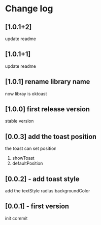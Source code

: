 # Change log

## [1.0.1+2]

update readme

## [1.0.1+1]

update readme

## [1.0.1] rename library name

now libray is oktoast

## [1.0.0] first release version

stable version

## [0.0.3] add the toast position

the toast can set position

1.  showToast
2.  defaultPosition

## [0.0.2] - add toast style

add the textStyle
radius
backgroundColor

## [0.0.1] - first version

init commit

